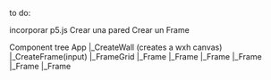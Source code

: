 to do:

incorporar p5.js
Crear una pared
Crear un Frame

Component tree
App
|_CreateWall (creates a wxh canvas)
    |_CreateFrame(input)
    |_FrameGrid
        |_Frame
        |_Frame
        |_Frame
        |_Frame
        |_Frame
        |_Frame
